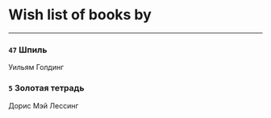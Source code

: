 # Wish list of books by 
---

### `47` Шпиль
Уильям Голдинг

### `5` Золотая тетрадь
Дорис Мэй Лессинг


